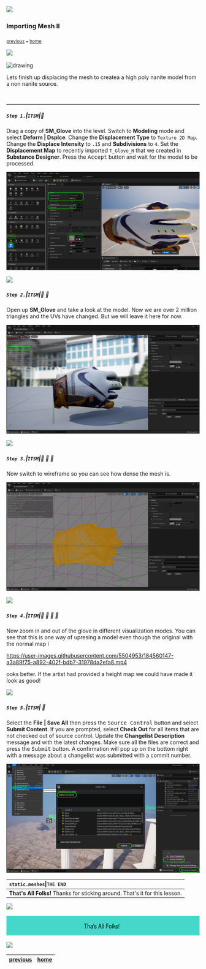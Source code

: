 ![](../images/line3.png)
### Importing Mesh II

<sub>[previous](../importing-mesh/README.md#user-content-importing-mesh) • [home](../README.md#user-content-ue5-intro-to-static-meshes)</sub>

![](../images/line3.png)

<img src="https://via.placeholder.com/1000x4/45D7CA/45D7CA" alt="drawing" height="4px"/>

Lets finish up displacing the mesh to createa a high poly nanite model from a non nanite source.

<br>

---


##### `Step 1.`\|`ITSM`|:small_blue_diamond:

Drag a copy of **SM_Glove** into the level.  Switch to **Modeling** mode and select **Deform | Dsplce**.  Change the **Displacement Type** to `Texture 2D Map`.  Change the **Displace Intensity** to `.15` and **Subdivisions** to `4`. Set the **Displacement Map** to recently imported `T_Glove_H` that we created in **Substance Designer**. Press the <kbd>Accept</kbd> button and wait for the model to be processed.

![add displacement map](images/displace2.png)

![](../images/line2.png)

##### `Step 2.`\|`ITSM`|:small_blue_diamond: :small_blue_diamond: 

Open up **SM_Glove** and take a look at the model.  Now we are over 2 million triangles and the UVs have changed.  But we will leave it here for now.

![look at high res mesh for the glove](images/newGlove.png)

![](../images/line2.png)

##### `Step 3.`\|`ITSM`|:small_blue_diamond: :small_blue_diamond: :small_blue_diamond:

Now switch to wireframe so you can see how dense the mesh is.

![switch to wireframe mode](images/wireframe.png)

![](../images/line2.png)

##### `Step 4.`\|`ITSM`|:small_blue_diamond: :small_blue_diamond: :small_blue_diamond: :small_blue_diamond:

Now zoom in and out of the glove in different visualization modes.  You can see that this is one way of upresing a model even though the original with the normal map l

https://user-images.githubusercontent.com/5504953/184560147-a3a89f75-a892-402f-bdb7-31978da2efa8.mp4

ooks better.  If the artist had provided a height map we could have made it look as good!

![](../images/line2.png)

##### `Step 5.`\|`ITSM`| :small_orange_diamond:

Select the **File | Save All** then press the <kbd>Source Control</kbd> button and select **Submit Content**.  If you are prompted, select **Check Out** for all items that are not checked out of source control. Update the **Changelist Description** message and with the latest changes. Make sure all the files are correct and press the <kbd>Submit</kbd> button. A confirmation will pop up on the bottom right with a message about a changelist was submitted with a commit number.

![save all and submit to perforce](images/submitP4.png)

| `static.meshes`\|`THE END`| 
| :--- |
| **That's All Folks!** Thanks for sticking around. That's it for this lesson. |

![](../images/line.png)

<!-- <img src="https://via.placeholder.com/1000x100/45D7CA/000000/?text=Next Up - ADD NEXT TITLE"> -->
![next up next tile](images/banner.png)

![](../images/line.png)

| [previous](../importing-mesh/README.md#user-content-importing-mesh)| [home](../README.md#user-content-ue5-intro-to-static-meshes) |
|---|---|
